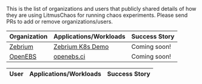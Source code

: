 This is the list of organizations and users that publicly shared details of how they are using LitmusChaos for running chaos experiments. 
Please send PRs to add or remove organizations/users.

| Organization | Applications/Workloads | Success Story |
| :---         | :---               | :---|
|[Zebrium](https://www.zebrium.com?utm_source=github&utm_campaign=litmuschaos_repo)|[Zebrium K8s Demo](https://github.com/zebrium/zebrium-kubernetes-demo)|Coming soon!|
|[OpenEBS](https://openebs.io/)|[openebs.ci](https://openebs.ci/)|Coming soon!|

| User | Applications/Workloads | Success Story |
| :--- | :--- | :--- |